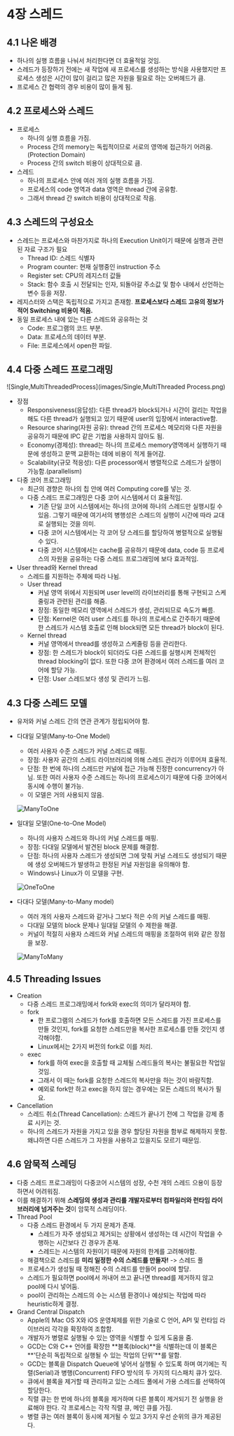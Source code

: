 # 4장 스레드

## 4.1 나온 배경
- 하나의 실행 흐름을 나눠서 처리한다면 더 효율적일 것임.
- 스레드가 등장하기 전에는 새 작업에 새 프로세스를 생성하는 방식을 사용했지만 프로세스 생성은 시간이 많이 걸리고 많은 자원을 필요로 하는 오버헤드가 큼.
- 프로세스 간 협력의 경우 비용이 많이 들게 됨.

## 4.2 프로세스와 스레드
- 프로세스
  - 하나의 실행 흐름을 가짐.
  - Process 간의 memory는 독립적이므로 서로의 영역에 접근하기 어려움.(Protection Domain)
  - Process 간의 switch 비용이 상대적으로 큼.
- 스레드
  - 하나의 프로세스 안에 여러 개의 실행 흐름을 가짐.
  - 프로세스의 code 영역과 data 영역은 thread 간에 공유함.
  - 그래서 thread 간 switch 비용이 상대적으로 작음.

## 4.3 스레드의 구성요소
- 스레드는 프로세스와 마찬가지로 하나의 Execution Unit이기 때문에 실행과 관련된 자료 구조가 필요
  - Thread ID: 스레드 식별자
  - Program counter: 현재 실행중인 instruction 주소
  - Register set: CPU의 레지스터 값들
  - Stack: 함수 호출 시 전달되는 인자, 되돌아갈 주소값 및 함수 내에서 선언하는 변수 등을 저장.
- 레지스터와 스택은 독립적으로 가지고 존재함. **프로세스보다 스레드 고유의 정보가 적어 Switching 비용이 적음.**
- 동일 프로세스 내에 있는 다른 스레드와 공유하는 것
  - Code: 프로그램의 코드 부분.
  - Data: 프로세스의 데이터 부분.
  - File: 프로세스에서 open한 파일.

## 4.4 다중 스레드 프로그래밍
![Single,MultiThreadedProcess](images/Single,MultiThreaded Process.png)
- 장점
  - Responsiveness(응답성): 다른 thread가 block되거나 시간이 걸리는 작업을 해도 다른 thread가 실행되고 있기 때문에 user의 입장에서 interactive함.
  - Resource sharing(자원 공유): thread 간의 프로세스 메모리와 다른 자원을 공유하기 때문에 IPC 같은 기법을 사용하지 않아도 됨.
  - Economy(경제성): thread는 하나의 프로세스 memory영역에서 실행하기 때문에 생성하고 문맥 교환하는 데에 비용이 적게 들어감.
  - Scalability(규모 적응성): 다른 processor에서 병렬적으로 스레드가 실행이 가능함.(parallelism)
- 다중 코어 프로그래밍
  - 최근의 경향은 하나의 칩 안에 여러 Computing core를 넣는 것.
  - 다중 스레드 프로그래밍은 다중 코어 시스템에서 더 효율적임.
    - 기존 단일 코어 시스템에서는 하나의 코어에 하나의 스레드만 실행시킬 수 있음. 그렇기 때문에 여기서의 병행성은 스레드의 실행이 시간에 따라 교대로 실행되는 것을 의미.
    - 다중 코어 시스템에서는 각 코어 당 스레드를 할당하여 병렬적으로 실행될 수 있다.
    - 다중 코어 시스템에서는 cache를 공유하기 때문에 data, code 등 프로세스의 자원을 공유하는 다중 스레드 프로그래밍에 보다 효과적임.
- User thread와 Kernel thread
  - 스레드를 지원하는 주체에 따라 나뉨.
  - User thread
    - 커널 영역 위에서 지원되며 user level의 라이브러리를 통해 구현되고 스케줄링과 관련된 관리를 해줌.
    - 장점: 동일한 메모리 영역에서 스레드가 생성, 관리되므로 속도가 빠름.
    - 단점: Kernel은 여러 user 스레드를 하나의 프로세스로 간주하기 때문에 한 스레드가 시스템 호출로 인해 block되면 모든 thread가 block이 된다.
  - Kernel thread
    - 커널 영역에서 thread를 생성하고 스케줄링 등을 관리한다.
    - 장점: 한 스레드가 block이 되더라도 다른 스레드를 실행시켜 전체적인 thread blocking이 없다. 또한 다중 코어 환경에서 여러 스레드를 여러 코어에 할당 가능.
    - 단점: User 스레드보다 생성 및 관리가 느림.

## 4.3 다중 스레드 모델
- 유저와 커널 스레드 간의 연관 관계가 정립되어야 함.
- 다대일 모델(Many-to-One Model)
  - 여러 사용자 수준 스레드가 커널 스레드로 매핑.
  - 장점: 사용자 공간의 스레드 라이브러리에 의해 스레드 관리가 이루어져 효율적.
  - 단점: 한 번에 하나의 스레드만 커널에 접근 가능해 진정한 concurrency가 아님. 또한 여러 사용자 수준 스레드는 하나의 프로세스이기 때문에 다중 코어에서 동시에 수행이 불가능.
  - 이 모델은 거의 사용되지 않음.

  ![ManyToOne](images/ManyToOne.png)

- 일대일 모델(One-to-One Model)
  - 하나의 사용자 스레드와 하나의 커널 스레드를 매핑.
  - 장점: 다대일 모델에서 발견된 block 문제를 해결함.
  - 단점: 하나의 사용자 스레드가 생성되면 그에 맞춰 커널 스레드도 생성되기 때문에 생성 오버헤드가 발생하고 한정된 커널 자원임을 유의해야 함.
  - Windows나 Linux가 이 모델을 구현.

  ![OneToOne](images/OneToOne.png)
- 다대다 모델(Many-to-Many model)
  - 여러 개의 사용자 스레드와 같거나 그보다 적은 수의 커널 스레드를 매핑.
  - 다대일 모델의 block 문제나 일대일 모델의 수 제한을 해결.
  - 커널이 적절히 사용자 스레드와 커널 스레드의 매핑을 조절하여 위와 같은 장점을 보장.

  ![ManyToMany](images/ManyToMany.png)

## 4.5 Threading Issues
- Creation
  - 다중 스레드 프로그래밍에서 fork와 exec의 의미가 달라져야 함.
  - fork
    - 한 프로그램의 스레드가 fork를 호출하면 모든 스레드를 가진 프로세스를 만들 것인지, fork를 요청한 스레드만을 복사한 프로세스를 만들 것인지 생각해야함.
    - Linux에서는 2가지 버전의 fork로 이를 처리.
  - exec
    - fork를 하여 exec을 호출할 때 교체될 스레드들의 복사는 불필요한 작업일 것임.
    - 그래서 이 때는 fork를 요청한 스레드의 복사만을 하는 것이 바람직함.
    - 예외로 fork만 하고 exec을 하지 않는 경우에는 모든 스레드의 복사가 필요.
- Cancellation
  - 스레드 취소(Thread Cancellation): 스레드가 끝나기 전에 그 작업을 강제 종료 시키는 것.
  - 하나의 스레드가 자원을 가지고 있을 경우 할당된 자원을 함부로 해제하지 못함. 왜냐하면 다른 스레드가 그 자원을 사용하고 있을지도 모르기 때문임.

## 4.6 암묵적 스레딩
- 다중 스레드 프로그래밍이 다중코어 시스템의 성장, 수천 개의 스레드 으용이 등장하면서 어려워짐.
- 이를 해결하기 위해 **스레딩의 생성과 관리를 개발자로부터 컴파일러와 런타임 라이브러리에 넘겨주는 것**이 암묵적 스레딩이다.
- Thread Pool
  - 다중 스레드 환경에서 두 가지 문제가 존재.
    - 스레드가 자주 생성되고 제거되는 상황에서 생성하는 데 시간이 작업을 수행하는 시간보다 긴 경우가 존재.
    - 스레드는 시스템의 자원이기 때문에 자원의 한계를 고려해야함.
  - 해결책으로 스레드를 **미리 일정한 수의 스레드를 만들자!** -> 스레드 풀
  - 프로세스가 생성될 때 정해진 수의 스레드를 만들어 pool에 할당.
  - 스레드가 필요하면 pool에서 꺼내어 쓰고 끝나면 thread를 제거하지 않고 pool에 다시 넣어둠.
  - pool이 관리하는 스레드의 수는 시스템 환경이나 예상되는 작업에 따라 heuristic하게 결정.
- Grand Central Dispatch
  - Apple의 Mac OS X와 iOS 운영체제를 위한 기술로 C 언어, API 및 런타임 라이브러리 각각을 확장하여 조합함.
  - 개발자가 병렬로 실행될 수 있는 영역을 식별할 수 있게 도움을 줌.
  - GCD는 C와 C++ 언어를 확장한 **블록(block)**을 식별하는데 이 블록은 **'단순히 독립적으로 실행될 수 있는 작업의 단위'**를 말함.
  - GCD는 블록을 Dispatch Queue에 넣어서 실행될 수 있도록 하며 여기에는 직렬(Serial)과 병행(Concurrent) FIFO 방식의 두 가지의 디스패치 큐가 있다.
  - 큐에서 블록을 제거할 때 관리하고 있는 스레드 풀에서 가용 스레드를 선택하여 할당한다.
  - 직렬 큐는 한 번에 하나의 블록을 제거하며 다른 블록이 제거되기 전 실행을 완료해야 한다. 각 프로세스는 각작 직렬 큐, 메인 큐를 가짐.
  - 병렬 큐는 여러 블록이 동시에 제거될 수 있고 3가지 우선 순위의 큐가 제공된다.
